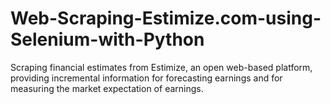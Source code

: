# Web-Scraping-Estimize.com-using-Selenium-with-Python
Scraping financial estimates from Estimize, an open web-based platform, providing incremental information for forecasting earnings and for measuring the market expectation of earnings.
